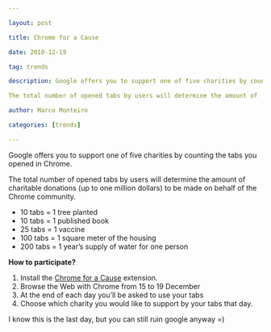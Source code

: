 ---
layout: post
title: Chrome for a Cause
date: 2010-12-19
tag: trends
description: Google offers you to support one of five charities by counting the tabs you opened in Chrome.

The total number of opened tabs by users will determine the amount of
author: Marco Monteiro
categories: [trends]
---

Google offers you to support one of five charities by counting the tabs you opened in Chrome.

The total number of opened tabs by users will determine the amount of charitable donations (up to one million dollars) to be made on behalf of the Chrome community.
<!--more-->

* 10 tabs = 1 tree planted
* 10 tabs = 1 published book
* 25 tabs = 1 vaccine
* 100 tabs = 1 square meter of the housing
* 200 tabs = 1 year’s supply of water for one person

**How to participate?**

1. Install the [Chrome for a Cause](https://chrome.google.com/webstore/detail/bbfammmagchhaohncbhghoohcfoeckdi) extension.
1. Browse the Web with Chrome from 15 to 19 December
1. At the end of each day you’ll be asked to use your tabs
1. Choose which charity you would like to support by your tabs that day.

I know this is the last day, but you can still ruin google anyway =)